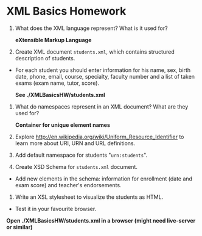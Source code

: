 # XML Basics Homework

1.  What does the XML language represent? What is it used for? 
    
    **eXtensible Markup Language**

1.  Create XML document `students.xml`, which contains structured description of students.
  * For each student you should enter information for his name, sex, birth date, phone, email, course, specialty, faculty number and a list of taken exams (exam name, tutor, score).

    **See ./XMLBasicsHW/students.xml**

1.  What do namespaces represent in an XML document? What are they used for? 

    **Container for unique element names**
1.  Explore http://en.wikipedia.org/wiki/Uniform_Resource_Identifier to learn more about URI, URN and URL definitions.
1.  Add default namespace for students "`urn:students`".
1.  Create XSD Schema for `students.xml` document.
  * Add new elements in the schema: information for enrollment (date and exam score) and teacher's endorsements.
1.  Write an XSL stylesheet to visualize the students as HTML.
  * Test it in your favourite browser.

  **Open ./XMLBasicsHW/students.xml in a browser (might need live-server or similar)**